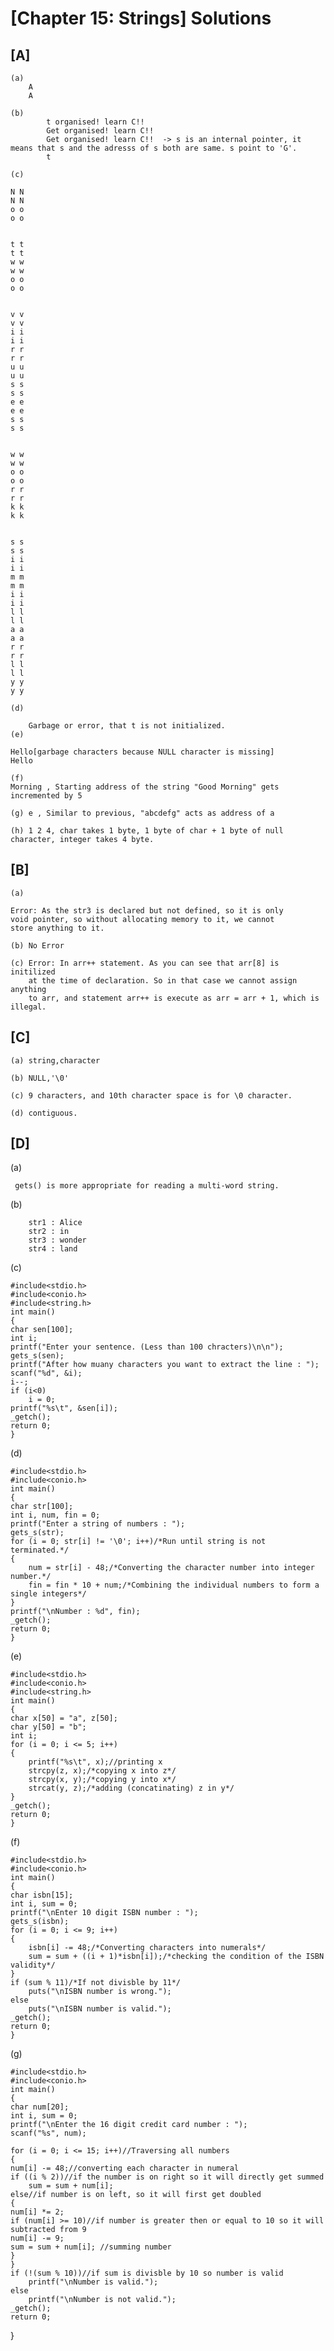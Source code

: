 # [Chapter 15: Strings] Solutions

## [A]
    
    (a)
        A
        A
   
    (b)
            t organised! learn C!!       
            Get organised! learn C!!    
            Get organised! learn C!!  -> s is an internal pointer, it means that s and the adresss of s both are same. s point to 'G'.
            t
    
    (c) 
   
    N N
    N N
    o o
    o o


    t t
    t t
    w w
    w w
    o o
    o o


    v v
    v v
    i i
    i i
    r r
    r r
    u u
    u u
    s s
    s s
    e e
    e e
    s s
    s s


    w w
    w w
    o o
    o o
    r r
    r r
    k k
    k k


    s s
    s s
    i i
    i i
    m m
    m m
    i i
    i i
    l l
    l l
    a a
    a a
    r r
    r r
    l l
    l l
    y y
    y y
   
    (d) 
        
        Garbage or error, that t is not initialized.
    (e)
    
    Hello[garbage characters because NULL character is missing]
    Hello
   
    (f)
    Morning , Starting address of the string "Good Morning" gets incremented by 5
    
    (g) e , Similar to previous, "abcdefg" acts as address of a
    
    (h) 1 2 4, char takes 1 byte, 1 byte of char + 1 byte of null character, integer takes 4 byte.

## [B]
 
    (a) 

    Error: As the str3 is declared but not defined, so it is only
    void pointer, so without allocating memory to it, we cannot
    store anything to it.
   
    (b) No Error
   
    (c) Error: In arr++ statement. As you can see that arr[8] is initilized
        at the time of declaration. So in that case we cannot assign anything 
        to arr, and statement arr++ is execute as arr = arr + 1, which is 
    illegal.

## [C]
    
    (a) string,character
   
    (b) NULL,'\0'
   
    (c) 9 characters, and 10th character space is for \0 character.
   
    (d) contiguous.

## [D]
    
   (a)
    
     gets() is more appropriate for reading a multi-word string.
    
   (b)
       
        str1 : Alice
        str2 : in
        str3 : wonder
        str4 : land
   (c) 
    
    #include<stdio.h>
    #include<conio.h>
    #include<string.h>
    int main()
    {
	char sen[100];
	int i;
	printf("Enter your sentence. (Less than 100 chracters)\n\n");
	gets_s(sen);
	printf("After how muany characters you want to extract the line : ");
	scanf("%d", &i);
	i--;
	if (i<0)
		i = 0;
	printf("%s\t", &sen[i]);
	_getch();
	return 0;
    }
  
  (d)
 
    #include<stdio.h>
    #include<conio.h>
    int main()
    {
	char str[100];
	int i, num, fin = 0;
	printf("Enter a string of numbers : ");
	gets_s(str);
	for (i = 0; str[i] != '\0'; i++)/*Run until string is not terminated.*/
	{
		num = str[i] - 48;/*Converting the character number into integer number.*/
		fin = fin * 10 + num;/*Combining the individual numbers to form a single integers*/
	}
	printf("\nNumber : %d", fin);
	_getch();
	return 0;
    }
 
 (e)
   
    #include<stdio.h>
    #include<conio.h>
    #include<string.h>
    int main()
    {
	char x[50] = "a", z[50];
	char y[50] = "b";
	int i;
	for (i = 0; i <= 5; i++)
	{
		printf("%s\t", x);//printing x
		strcpy(z, x);/*copying x into z*/
		strcpy(x, y);/*copying y into x*/
		strcat(y, z);/*adding (concatinating) z in y*/
	}
	_getch();
	return 0;
    }
   
   (f)
   
    #include<stdio.h>
    #include<conio.h>
    int main()
    {
	char isbn[15];
	int i, sum = 0;
	printf("\nEnter 10 digit ISBN number : ");
	gets_s(isbn);
	for (i = 0; i <= 9; i++)
	{
		isbn[i] -= 48;/*Converting characters into numerals*/
		sum = sum + ((i + 1)*isbn[i]);/*checking the condition of the ISBN validity*/
	}
	if (sum % 11)/*If not divisble by 11*/
		puts("\nISBN number is wrong.");
	else
		puts("\nISBN number is valid.");
	_getch();
	return 0;
    }
  
  (g)
   
    #include<stdio.h>
    #include<conio.h>
    int main()
    {
	char num[20];
	int i, sum = 0;
	printf("\nEnter the 16 digit credit card number : ");
	scanf("%s", num);

	for (i = 0; i <= 15; i++)//Traversing all numbers
	{
	num[i] -= 48;//converting each character in numeral
	if ((i % 2))//if the number is on right so it will directly get summed
		sum = sum + num[i];
	else//if number is on left, so it will first get doubled
	{
	num[i] *= 2;
	if (num[i] >= 10)//if number is greater then or equal to 10 so it will subtracted from 9
	num[i] -= 9;
	sum = sum + num[i];	//summing number
	}
	}
	if (!(sum % 10))//if sum is divisble by 10 so number is valid
		printf("\nNumber is valid.");
	else
		printf("\nNumber is not valid.");
	_getch();
	return 0;
}
